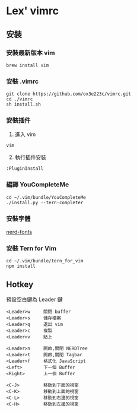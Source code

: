 # Lex' vimrc
## 安裝 
### 安裝最新版本 vim
```
brew install vim
```

### 安裝 .vimrc
```
git clone https://github.com/ox3e223c/vimrc.git
cd ./vimrc
sh install.sh
```

### 安裝插件
1. 進入 vim
```
vim
```
2. 執行插件安裝 
```
:PluginInstall
```

### 編譯 YouCompleteMe
```
cd ~/.vim/bundle/YouCompleteMe
./install.py --tern-completer
```

### 安裝字體
[nerd-fonts](https://github.com/ryanoasis/nerd-fonts)

### 安裝 Tern for Vim
```
cd ~/.vim/bundle/tern_for_vim
npm install
```

## Hotkey
預設空白鍵為 Leader 鍵
```
<Leader>w     關閉 buffer
<Leader>s     儲存檔案 
<Leader>q     退出 vim 
<Leader>c     複製
<Leader>v     貼上

<Leader>n     開啟,關閉 NERDTree
<Leader>t     開啟,關閉 Tagbar
<Leader>f     格式化 JavaScript
<Left>        下一個 Buffer
<Right>       上一個 Buffer

<C-J>         移動到下面的視窗 
<C-K>         移動到上面的視窗 
<C-L>         移動到右邊的視窗 
<C-H>         移動到左邊的視窗 
```
